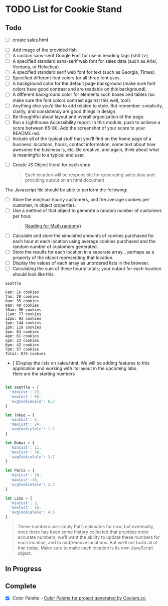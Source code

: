 # TODO List for Cookie Stand

## Todo

<!-- project -->
- [ ] create sales.html


<!-- index.html  -->
- [ ] Add image of the provided fish
- [ ] A custom sans-serif Google Font for use in heading tags (<h# />)
- [ ] A specified standard sans-serif web font for sales data (such as Arial, Verdana, or Helvetica).
- [ ] A specified standard serif web font for text (such as Georgia, Times).
- [ ] Specified different font colors for all three font uses.
- [ ] A background color for the default page background (make sure font colors have good contrast and are readable on this background).
- [ ] A different background color for elements such boxes and tables (so make sure the font colors contrast against this well, too!).
- [ ] Anything else you’d like to add related to style. But remember: simplicity, clarity, and consistency are good things in design.
- [ ] Be thoughtful about layout and overall organization of the page.
- [ ] Run a Lighthouse Accessibility report. In this module, push to achieve a score between 65-80. Add the screenshot of your score to your README.md.
- [ ] Include all of the typical stuff that you’ll find on the home page of a business: locations, hours, contact information, some text about how awesome the business is, etc. Be creative, and again, think about what is meaningful to a typical end user.

<!-- javascript -->
- [ ] Create JS Object literal for each shop
    > Each location will be responsible for generating sales data and providing output on an html document

The Javascript file should be able to perform the following:

- [ ] Store the min/max hourly customers, and the average cookies per customer, in object properties.
- [ ] Use a method of that object to generate a random number of customers per hour.
    > [Reading for Math.random()](https://developer.mozilla.org/en-US/docs/Web/JavaScript/Reference/Global_Objects/Math/random)
- [ ] Calculate and store the simulated amounts of cookies purchased for each hour at each location using average cookies purchased and the random number of customers generated.
- [ ] Store the results for each location in a separate array… perhaps as a property of the object representing that location.
- [ ] Display the values of each array as unordered lists in the browser.
- [ ] Calculating the sum of these hourly totals; your output for each location should look like this:

``` text
Seattle

6am: 16 cookies
7am: 20 cookies
8am: 35 cookies
9am: 48 cookies
10am: 56 cookies
11am: 77 cookies
12pm: 93 cookies
1pm: 144 cookies
2pm: 119 cookies
3pm: 84 cookies
4pm: 61 cookies
5pm: 23 cookies
6pm: 42 cookies
7pm: 57 cookies
Total: 875 cookies
```

- [ ]Display the lists on sales.html. We will be adding features to this application and working with its layout in the upcoming labs.  
Here are the starting numbers  

``` javascript

let seattle = {
  'minCust': 23,
  'maxCust': 65,
  'avgCookieSale': 6.3
}

let Tokyo = {
  'minCust': 3,
  'maxCust': 24,
  'avgCookieSale': 1.2
}

let Dubai = {
  'minCust': 11,
  'maxCust': 38,
  'avgCookieSale': 3.7
}

let Paris = {
  'minCust': 20,
  'maxCust':38,
  'avgCookieSale': 2.3
}

let Lima = {
  'minCust': 2,
  'maxCust': 16,
  'avgCookieSale': 4.6
}

```

> These numbers are simply Pat’s estimates for now, but eventually, once there has been some history collected that provides more accurate numbers, we’ll want the ability to update these numbers for each location, and to add/remove locations. But we’ll not build all of that today. Make sure to make each location is its own JavaScript object.

## In Progress

## Complete

- [x] Color Palette - [Color Palette for project generated by Coolers.co](https://coolors.co/9a4a24-beb5a7-776e61-bc996a-000000-69563f)
